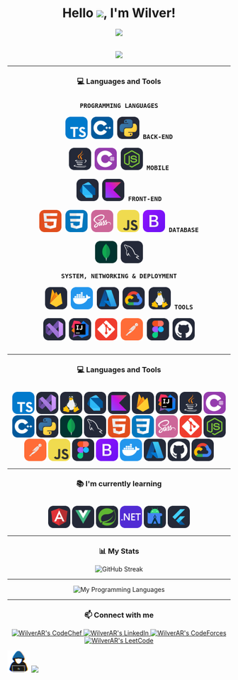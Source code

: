 <h1 align="center">Hello <img src="https://media.giphy.com/media/hvRJCLFzcasrR4ia7z/giphy.gif" width="35">, I'm Wilver!</h1>
<!--
<h3 align="center">Software Engineering student from Peru 🇵🇪</h3>
-->
<p align="center">
<img src="https://readme-typing-svg.herokuapp.com?font=Segoe+UI+Semibold&color=F2F2F2&size=20&center=true&vCenter=true&width=500&height=20&lines=Software+Engineering+student+from+Peru+%F0%9F%87%B5%F0%9F%87%AA">
</p>

<br>

<div id="header" align="center">
  <img src="https://media.giphy.com/media/26tn33aiTi1jkl6H6/giphy.gif" width="250"/>
</div>

<hr>

<div align="center">
  <h3>💻 Languages and Tools</h3>
  <p style="display: inline-block">
    <kbd>
      <b>PROGRAMMING LANGUAGES</b>
      <br>
      <br>
      <img src="https://github.com/tandpfun/skill-icons/blob/main/icons/TypeScript.svg" title="TypeScript" alt="TypeScript" width="50" height="50">
      <img src="https://github.com/tandpfun/skill-icons/blob/main/icons/CPP.svg" title="C++" alt="C++" width="50" height="50">
      <img src="https://github.com/tandpfun/skill-icons/blob/main/icons/Python-Dark.svg" title="Python" alt="Python" width="50" height="50">
    </kbd>
    <kbd>
      <b>BACK-END</b>
      <br>
      <br>
      <img src="https://github.com/tandpfun/skill-icons/blob/main/icons/Java-Dark.svg" title="Java" alt="Java" width="50" height="50">
      <img src="https://github.com/tandpfun/skill-icons/blob/main/icons/CS.svg" title="CSharp" alt="CSharp" width="50" height="50">
      <img src="https://github.com/tandpfun/skill-icons/blob/main/icons/NodeJS-Dark.svg" title="NodeJS" alt="NodeJS" width="50" height="50">
    </kbd>
     <kbd>
      <b>MOBILE</b>
      <br>
      <br>
      <img src="https://github.com/tandpfun/skill-icons/blob/main/icons/Dart-Dark.svg" title="Dart" alt="Dart" width="50" height="50">
      <img src="https://github.com/tandpfun/skill-icons/blob/main/icons/Kotlin-Dark.svg" title="Kotlin" alt="Kotlin" width="50" height="50">
    </kbd>
    <kbd>
      <b>FRONT-END</b>
      <br>
      <br>
      <img src="https://github.com/tandpfun/skill-icons/blob/main/icons/HTML.svg" title="HTML5" alt="HTML5" width="50" height="50">
      <img src="https://github.com/tandpfun/skill-icons/blob/main/icons/CSS.svg" title="CSS" alt="CSS" width="50" height="50">
      <img src="https://github.com/tandpfun/skill-icons/blob/main/icons/Sass.svg" title="Sass" alt="Sass" width="50" height="50">
      <img src="https://github.com/tandpfun/skill-icons/blob/main/icons/JavaScript.svg" title="JavaScript" alt="JavaScript" width="50" height="50">
      <img src="https://github.com/tandpfun/skill-icons/blob/main/icons/Bootstrap.svg" title="Figma" alt="Figma" width="50" height="50">
    </kbd>
    <kbd>
      <b>DATABASE</b>
      <br>
      <br>
      <img src="https://github.com/tandpfun/skill-icons/blob/main/icons/MongoDB.svg" title="MongoDB" alt="MongoDB" width="50" height="50">
      <img src="https://github.com/tandpfun/skill-icons/blob/main/icons/MySQL-Dark.svg" title="MySQL" alt="MySQL" width="50" height="50">
    </kbd>
    <br><br>
    <kbd>
      <b>SYSTEM, NETWORKING & DEPLOYMENT</b>
      <br>
      <br>
      <img src="https://github.com/tandpfun/skill-icons/blob/main/icons/Firebase-Dark.svg" title="Firebase" alt="Firebase" width="50" height="50">
      <img src="https://github.com/tandpfun/skill-icons/blob/main/icons/Docker.svg" title="Docker" alt="Dodcker" width="50" height="50">
      <img src="https://github.com/tandpfun/skill-icons/blob/main/icons/Azure-Dark.svg" title="Azure" alt="Azure" width="50" height="50">
      <img src="https://github.com/tandpfun/skill-icons/blob/main/icons/GCP-Dark.svg" title="Google Cloud Platform" alt="Google Cloud Platform" width="50" height="50">
      <img src="https://github.com/tandpfun/skill-icons/blob/main/icons/Linux-Dark.svg" title="Linux" alt="Linux" width="50" height="50">
    </kbd>
    <kbd>
      <b>TOOLS</b>
      <br>
      <br>
      <img src="https://github.com/tandpfun/skill-icons/blob/main/icons/VisualStudio-Dark.svg" title="Visual Studio" alt="Visual Studio" width="50" height="50">
      <img src="https://github.com/tandpfun/skill-icons/blob/main/icons/Idea-Dark.svg" title="Intellij IDEA" alt="Intellij IDEA" width="50" height="50">
      <img src="https://github.com/tandpfun/skill-icons/blob/main/icons/Git.svg" title="Git" alt="Git" width="50" height="50">
      <img src="https://github.com/tandpfun/skill-icons/blob/main/icons/Postman.svg" title="Postman" alt="Postman" width="50" height="50">
      <img src="https://github.com/tandpfun/skill-icons/blob/main/icons/Figma-Dark.svg" title="Figma" alt="Figma" width="50" height="50">
      <img src="https://github.com/tandpfun/skill-icons/blob/main/icons/Github-Dark.svg" title="Github" alt="Github" width="50" height="50">
    </kbd>
  </p>
</div>

<hr>

<div align="center">
  <h3>💻 Languages and Tools</h3>
  <br>
  <div>
    <img src="https://github.com/tandpfun/skill-icons/blob/main/icons/TypeScript.svg" title="TypeScript" alt="TypeScript" width="50" height="50">
    <img src="https://github.com/tandpfun/skill-icons/blob/main/icons/VisualStudio-Dark.svg" title="Visual Studio" alt="Visual Studio" width="50" height="50">
    <img src="https://github.com/tandpfun/skill-icons/blob/main/icons/Linux-Dark.svg" title="Linux" alt="Linux" width="50" height="50">
    <img src="https://github.com/tandpfun/skill-icons/blob/main/icons/Dart-Dark.svg" title="Dart" alt="Dart" width="50" height="50">
    <img src="https://github.com/tandpfun/skill-icons/blob/main/icons/Kotlin-Dark.svg" title="Kotlin" alt="Kotlin" width="50" height="50">
    <img src="https://github.com/tandpfun/skill-icons/blob/main/icons/Firebase-Dark.svg" title="Firebase" alt="Firebase" width="50" height="50">
    <img src="https://github.com/tandpfun/skill-icons/blob/main/icons/Idea-Dark.svg" title="Intellij IDEA" alt="Intellij IDEA" width="50" height="50">
    <img src="https://github.com/tandpfun/skill-icons/blob/main/icons/Java-Dark.svg" title="Java" alt="Java" width="50" height="50">
    <img src="https://github.com/tandpfun/skill-icons/blob/main/icons/CS.svg" title="CSharp" alt="CSharp" width="50" height="50">
    <img src="https://github.com/tandpfun/skill-icons/blob/main/icons/CPP.svg" title="C++" alt="C++" width="50" height="50">
    <img src="https://github.com/tandpfun/skill-icons/blob/main/icons/Python-Dark.svg" title="Python" alt="Python" width="50" height="50">
    <img src="https://github.com/tandpfun/skill-icons/blob/main/icons/MongoDB.svg" title="MongoDB" alt="MongoDB" width="50" height="50">
    <img src="https://github.com/tandpfun/skill-icons/blob/main/icons/MySQL-Dark.svg" title="MySQL" alt="MySQL" width="50" height="50">
    <img src="https://github.com/tandpfun/skill-icons/blob/main/icons/HTML.svg" title="HTML5" alt="HTML5" width="50" height="50">
    <img src="https://github.com/tandpfun/skill-icons/blob/main/icons/CSS.svg" title="CSS" alt="CSS" width="50" height="50">
    <img src="https://github.com/tandpfun/skill-icons/blob/main/icons/Sass.svg" title="Sass" alt="Sass" width="50" height="50">
    <img src="https://github.com/tandpfun/skill-icons/blob/main/icons/Git.svg" title="Git" alt="Git" width="50" height="50">
    <img src="https://github.com/tandpfun/skill-icons/blob/main/icons/NodeJS-Dark.svg" title="NodeJS" alt="NodeJS" width="50" height="50">
    <img src="https://github.com/tandpfun/skill-icons/blob/main/icons/Postman.svg" title="Postman" alt="Postman" width="50" height="50">
    <img src="https://github.com/tandpfun/skill-icons/blob/main/icons/JavaScript.svg" title="JavaScript" alt="JavaScript" width="50" height="50">
    <img src="https://github.com/tandpfun/skill-icons/blob/main/icons/Figma-Dark.svg" title="Figma" alt="Figma" width="50" height="50">
    <img src="https://github.com/tandpfun/skill-icons/blob/main/icons/Bootstrap.svg" title="Figma" alt="Figma" width="50" height="50">
    <img src="https://github.com/tandpfun/skill-icons/blob/main/icons/Docker.svg" title="Docker" alt="Dodcker" width="50" height="50">
    <img src="https://github.com/tandpfun/skill-icons/blob/main/icons/Azure-Dark.svg" title="Azure" alt="Azure" width="50" height="50">
    <img src="https://github.com/tandpfun/skill-icons/blob/main/icons/Github-Dark.svg" title="Github" alt="Github" width="50" height="50">
    <img src="https://github.com/tandpfun/skill-icons/blob/main/icons/GCP-Dark.svg" title="Google Cloud Platform" alt="Google Cloud Platform" width="50" height="50">
  </div>
</div>

<hr>
<!-- <img src="https://media2.giphy.com/media/QssGEmpkyEOhBCb7e1/giphy.gif?cid=ecf05e47a0n3gi1bfqntqmob8g9aid1oyj2wr3ds3mg700bl&rid=giphy.gif" width ="25"> -->
<div align="center">
  <h3>📚 I'm currently learning</h3>
  <br>
  <div>
    <img src="https://github.com/tandpfun/skill-icons/blob/main/icons/Angular-Dark.svg" title="AngularTS" alt="AngularTS" width="50" height="50">
    <img src="https://github.com/tandpfun/skill-icons/blob/main/icons/VueJS-Dark.svg" title="VueJS" alt="VueJS" width="50" height="50">
    <img src="https://github.com/tandpfun/skill-icons/blob/main/icons/Spring-Dark.svg" title="SpringBoot" alt="SpringBoot" width="50" height="50">
    <img src="https://github.com/tandpfun/skill-icons/blob/main/icons/DotNet.svg" title=".Net" alt=".Net" width="50" height="50">
    <img src="https://github.com/tandpfun/skill-icons/blob/main/icons/AndroidStudio-Dark.svg" title="Android Studio" alt="Android Studio" width="50" height="50">
    <img src="https://github.com/tandpfun/skill-icons/blob/main/icons/Flutter-Dark.svg" title="Flutter" alt="Flutter" width="50" height="50">
  </div>
</div>

<hr>

<!-- <img src="https://media.giphy.com/media/iY8CRBdQXODJSCERIr/giphy.gif" width="25"> -->
<div align="center">
  <h3>📊 My Stats</h3>
  <img src="http://github-readme-streak-stats.herokuapp.com?user=WilverAR&theme=gotham&hide_border=true&border_radius=2&card_width=1000" alt="GitHub Streak"/>
  <!-- 
  <hr>
  <img src="https://github-readme-stats.vercel.app/api?username=WilverAR&show_icons=true&theme=merko" alt="GitHub Stats"/>
  -->
  <hr>
  <img src="https://github-readme-stats-eight-theta.vercel.app/api/top-langs/?username=WilverAR&layout=compact&langs_count=7&theme=merko" alt="My Programming Languages" height="200em"/>
</div>

<hr>

<div align="center">
  <h3>📫 Connect with me</h3>
  <a href="https://www.codechef.com/users/wilverar_20" alt="CodeChef" target="_blank">
    <img src="https://img.shields.io/badge/CodeChef-%23B92B27?style=for-the-badge&logo=codechef&logoColor=white" alt="WilverAR's CodeChef" style="max-width: 100%;">
  </a>
  <a href="https://linkedin.com/in/wilver-arana-r-492a79225" alt="LinkedIn" target="_blank">
    <img src="https://img.shields.io/badge/LinkedIn-darkblue?style=for-the-badge&logo=linkedin&logoColor=white" alt="WilverAR's LinkedIn" style="max-width: 100%;">
  </a>
  <a href="https://codeforces.com/profile/Wilver_A.R." alt="CodeForces" target="_blank">
    <img src="https://img.shields.io/badge/Codeforces-green?style=for-the-badge&logo=codeforces&logoColor=white" alt="WilverAR's CodeForces" style="max-width: 100%;">
  </a>
  <a href="https://leetcode.com/WilverAR/" alt="LeetCode" target="_blank">
    <img src="https://img.shields.io/badge/LeetCode-FFA116?style=for-the-badge&logo=leetcode&logoColor=white" alt="WilverAR's LeetCode" style="max-width: 100%;">
  </a>
</div>

<picture><img src="https://github.com/0xAbdulKhalid/0xAbdulKhalid/raw/main/assets/mdImages/about_me.gif" width = 50px></picture>
<img src="https://user-images.githubusercontent.com/73097560/115834477-dbab4500-a447-11eb-908a-139a6edaec5c.gif">
